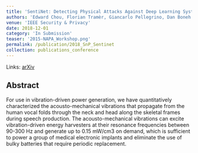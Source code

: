 ```yaml
---
title: 'SentiNet: Detecting Physical Attacks Against Deep Learning Systems'
authors: 'Edward Chou, Florian Tramèr, Giancarlo Pellegrino, Dan Boneh'
venue: 'IEEE Security & Privacy'
date: 2018-12-01
category: 'In Submission'
teaser: '2015-NAPA_Workshop.png'
permalink: /publication/2018_SnP_Sentinet
collection: publications_conference
---
```


Links: [arXiv](https://arxiv.org/submit/2492681)

Abstract
-------
For use in vibration-driven power generation, we have quantitatively characterized the acousto-mechanical
vibrations that propagate from the human vocal folds through the neck and head along the skeletal frames during speech
production. The acousto-mechanical vibrations can excite vibration-driven energy harvesters at their resonance frequencies
between 90-300 Hz and generate up to 0.15 mW/cm3 on demand, which is sufficient to power a group of medical electronic
implants and eliminate the use of bulky batteries that require periodic replacement.

